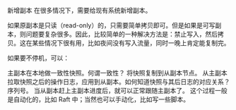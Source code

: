新增副本
在很多情况下，需要给现有系统新增副本。

如果原副本是只读（read-only）的，只需要简单拷贝即可。但是如果是可写副本，则问题要复杂很多。因此，比较简单的一种解决方法是：禁止写入，然后拷贝。这在某些情况下很有用，比如夜间没有写入流量，同时一晚上肯定能复制完。

如果要不停机，可以：

主副本在本地做一致性快照。何谓一致性？
将快照复制到从副本节点。
从主副本拉取快照之后的操作日志，应用到从副本。如何知道快照与其后日志的对应关系？序列号。
当从副本赶上主副本进度后，就可以正常跟随主副本了。
这个过程一般是自动化的，比如 Raft 中；当然也可以手动化，比如写一些脚本。


